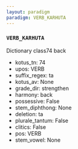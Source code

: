 ```yaml
---
layout: paradigm
paradigm: VERB_KARHUTA
---
```

### ` VERB_KARHUTA `

Dictionary class74 back 
* kotus_tn: 74
* upos: VERB
* suffix_regex: ta
* kotus_av: None
* grade_dir: strengthen
* harmony: back
* possessive: False
* stem_diphthong: None
* deletion: ta
* plurale_tantum: False
* clitics: False
* pos: VERB
* stem_vowel: None
